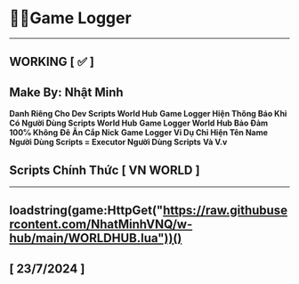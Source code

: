 # 👨‍💻Game Logger

---------------
WORKING [ ✅ ]
---------------
## Make By: Nhật Minh

**Danh Riêng Cho Dev Scripts World Hub**
**Game Logger Hiện Thông Báo Khi Có Người Dùng Scripts World Hub**
**Game Logger World Hub Bảo Đảm 100℅ Không Đê Ăn Cắp Nick**
**Game Logger Vi Dụ Chỉ Hiện Tên Name Người Dùng Scripts = Executor Người Dùng Scripts**
**Và V.v**

## Scripts Chính Thức [ VN WORLD ]
------------------------------------
loadstring(game:HttpGet("https://raw.githubusercontent.com/NhatMinhVNQ/w-hub/main/WORLDHUB.lua"))()
------------------------------------

## [ 23/7/2024 ]

